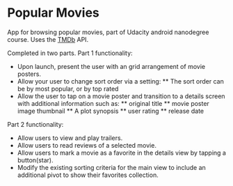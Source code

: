 Popular Movies
==============

App for browsing popular movies, part of Udacity android nanodegree course. Uses the [TMDb](https://www.themoviedb.org/) API.

Completed in two parts. Part 1 functionality:
* Upon launch, present the user with an grid arrangement of movie posters.
* Allow your user to change sort order via a setting:
** The sort order can be by most popular, or by top rated
* Allow the user to tap on a movie poster and transition to a details screen with additional information such as:
** original title
** movie poster image thumbnail
** A plot synopsis
** user rating
** release date

Part 2 functionality:
* Allow users to view and play trailers.
* Allow users to read reviews of a selected movie.
* Allow users to mark a movie as a favorite in the details view by tapping a button(star).
* Modify the existing sorting criteria for the main view to include an additional pivot to show their favorites collection.
